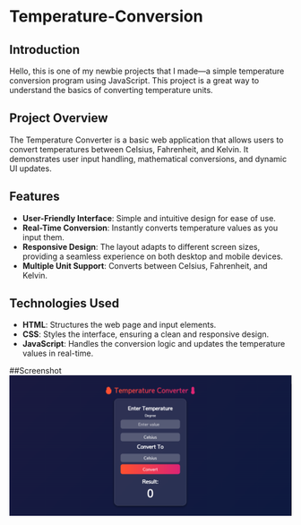 # Temperature-Conversion

## Introduction
Hello, this is one of my newbie projects that I made—a simple temperature conversion program using JavaScript. This project is a great way to understand the basics of converting temperature units.

## Project Overview
The Temperature Converter is a basic web application that allows users to convert temperatures between Celsius, Fahrenheit, and Kelvin. It demonstrates user input handling, mathematical conversions, and dynamic UI updates.

## Features

- **User-Friendly Interface**: Simple and intuitive design for ease of use.
- **Real-Time Conversion**: Instantly converts temperature values as you input them.
- **Responsive Design**: The layout adapts to different screen sizes, providing a seamless experience on both desktop and mobile devices.
- **Multiple Unit Support**: Converts between Celsius, Fahrenheit, and Kelvin.

## Technologies Used

- **HTML**: Structures the web page and input elements.
- **CSS**: Styles the interface, ensuring a clean and responsive design.
- **JavaScript**: Handles the conversion logic and updates the temperature values in real-time.

##Screenshot
![Temperature Converter](suhu.PNG)
